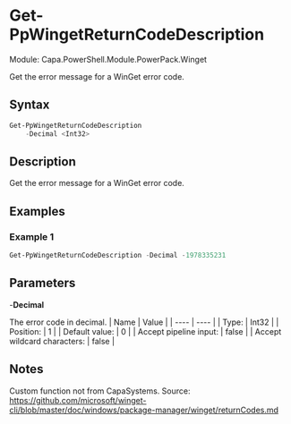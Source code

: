 # Get-PpWingetReturnCodeDescription
Module: Capa.PowerShell.Module.PowerPack.Winget

Get the error message for a WinGet error code.

## Syntax

```powershell
Get-PpWingetReturnCodeDescription
	-Decimal <Int32>
```

## Description

Get the error message for a WinGet error code.

## Examples

### Example 1
```powershell
Get-PpWingetReturnCodeDescription -Decimal -1978335231
```
    

## Parameters

-**Decimal**

The error code in decimal.
| Name | Value |
| ---- | ---- |
| Type: | Int32 |
| Position: | 1 | 
| Default value: | 0 | 
| Accept pipeline input: | false | 
| Accept wildcard characters: | false | 


## Notes

Custom function not from CapaSystems. 		Source: https://github.com/microsoft/winget-cli/blob/master/doc/windows/package-manager/winget/returnCodes.md
